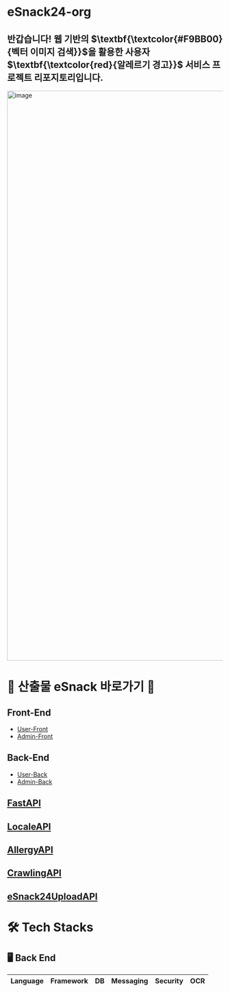 
# eSnack24-org 
## 반갑습니다! 웹 기반의 $\textbf{\textcolor{#F9BB00}{벡터 이미지 검색}}$을 활용한 사용자 $\textbf{\textcolor{red}{알레르기 경고}}$ 서비스 프로젝트 리포지토리입니다.

<img width="1329" alt="image" src="https://github.com/user-attachments/assets/7f0992bc-8f81-480f-938d-8f0dcce89a05" />

# 🍪 산출물 eSnack 바로가기 🍪
## Front-End
- [User-Front](https://github.com/eSnack24/eSnack24.git)
- [Admin-Front](https://github.com/eSnack24/eSnack24Admin.git)
  
  
## Back-End
- [User-Back](https://github.com/eSnack24/eSnack24API.git)
- [Admin-Back](https://github.com/eSnack24/eSnack24AdminAPI.git)

## [FastAPI](https://github.com/eSnack24/FastAPI.git)

## [LocaleAPI](https://github.com/eSnack24/LocaleAPI.git)

## [AllergyAPI](https://github.com/eSnack24/AllergyAPI.git)

## [CrawlingAPI](https://github.com/eSnack24/CrawlingAPI.git)

## [eSnack24UploadAPI](https://github.com/eSnack24/eSnack24UploadAPI.git)
































































































































































































# 🛠 Tech Stacks
## 🖥 Back End
|Language|Framework|DB|Messaging|Security|OCR|
|-------|--------|---|----|-----|----|

